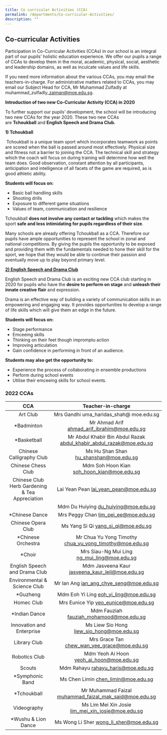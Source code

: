 ```yaml
---
title: Co curricular Activities (CCA)
permalink: /departments/Co-curricular-Activities/
description: ""
---
```

## Co-curricular Activities

Participation in Co-Curricular Activities (CCAs) in our school is an integral part of our pupils’ holistic education experience. We offer our pupils a range of CCAs to develop them in the moral, academic, physical, social, aesthetic and leadership domains, as well as inculcate values and life skills.

If you need more information about the various CCAs, you may email the teachers-in-charge. For administrative matters related to CCAs, you may email our Subject Head for CCA, Mr Muhammad Zulfadly at muhammad\_zulfadly\_zaiman@moe.edu.sg.

**Introduction of two new Co-Curricular Activity (CCA) in 2020**

To further support our pupils’ development, the school will be introducing two new CCAs for the year 2020. These two new CCAs are **Tchoukball** and **English Speech and Drama Club.**

**1) Tchoukball**

 Tchoukball is a unique team sport which incorporates teamwork as points are scored when the ball is passed around most effectively. Physical size and fitness not a barrier to joining the CCA. The technical skill and strategy which the coach will focus on during training will determine how well the team does. Good observation, constant attention by all participants, anticipation and intelligence of all facets of the game are required, as is good athletic ability.

**Students will focus on:**

*   Basic ball handling skills
*   Shooting drills
*   Exposure to different game situations
*   Values of team, communication and resilience

Tchoukball **does not involve any contact or tackling** which makes the sport **safe and less intimidating for pupils regardless of their size**.

Many schools are already offering Tchoukball as a CCA. Therefore our pupils have ample opportunities to represent the school in zonal and national competitions. By giving the pupils the opportunity to be exposed and providing them with the fundamentals needed to hone their skill for the sport, we hope that they would be able to continue their passion and eventually move up to play beyond primary level.

**<u>2) English Speech and Drama Club</u>**

English Speech and Drama Club is an exciting new CCA club starting in 2020 for pupils who have the **desire to perform on stage** and **unleash their innate creative flair** and expression.

Drama is an effective way of building a variety of communication skills in an empowering and engaging way. It provides opportunities to develop a range of life skills which will give them an edge in the future.

**Students will focus on:**

*   Stage performance
*   Emceeing skills
*   Thinking on their feet though impromptu action
*   Improving articulation
*   Gain confidence in performing in front of an audience.

**Students may also get the opportunity to:**

*   Experience the process of collaborating in ensemble productions
*   Perform during school events
*   Utilise their emceeing skills for school events.

### 2022 CCAs

|                          CCA                         |                           Teacher-in-charge                          |
|:----------------------------------------------------:|:--------------------------------------------------------------------:|
| Art Club                                             | Mrs Gandhi  uma_haridas_shah@ moe.edu.sg                             |
| *Badminton                                           | Mr Ahmad Arif  ahmad_arif_ibrahim@moe.edu.sg                         |
| *Basketball                                          | Mr Abdul Khabir Bin Abdul Razak  abdul_khabir_abdul_razak@moe.edu.sg |
| Chinese Calligraphy Club                             | Ms Hu Shan Shan  hu_shanshan@moe.edu.sg                              |
| Chinese Chess Club                                   | Mdm Soh Hoon Kian  soh_hoon_kian@moe.edu.sg                          |
| Chinese Club       Herb Gardening & Tea Appreciation | Lai Yean Pean  lai_yean_pean@moe.edu.sg                              |
|                                                      | Mdm Du Huiying  du_huiying@moe.edu.sg                                |
| *Chinese Dance                                       | Mrs Peggy Chan   lim_pei_ee@moe.edu.sg                               |
| Chinese Opera Club                                   | Ms Yang Si Qi  yang_si_qi@moe.edu.sg                                 |
| *Chinese Orchestra                                   | Mr Chua Yu Yong Timothy  chua_yu_yong_timothy@moe.edu.sg             |
| *Choir                                               | Mrs Siau-Ng Mui Ling  ng_mui_ling@moe.edu.sg                         |
| English Speech and Drama Club                        | Mdm Jasveena Kaur  jasveena_kaur_leil@moe.edu.sg                     |
| Environmental & Science  Club                        | Mr Ian Ang  ian_ang_chye_seng@moe.edu.sg                             |
|  *Guzheng                                            | Mdm Eoh Yi Ling  eoh_yi_ling@moe.edu.sg                              |
| Homec Club                                           | Mrs Eunice Yip    yeo_eunice@moe.edu.sg                              |
| *Indian Dance                                        | Mdm Fauziah   fauziah_mohamood@moe.edu.sg                            |
| Innovation and Enterprise                            | Ms Liew Sio Hong  liew_sio_hong@moe.edu.sg                           |
| Library Club                                         | Mrs Grace Tan  chew_wan_yee_grace@moe.edu.sg                         |
| Robotics Club                                        | Mdm Yeoh Ai Hoon  yeoh_ai_hoon@moe.edu.sg                            |
| Scouts                                               | Mdm Rahayu  rahayu_haris@moe.edu.sg                                  |
| *Symphonic Band                                      | Ms Chen Limin  chen_limin@moe.edu.sg                                 |
| *Tchoukball                                          | Mr Muhammad Faizal  muhammad_faizal_mak_said@moe.edu.sg              |
| Videography                                          | Ms Lim Mei Xin Josie  lim_mei_xin_josie@moe.edu.sg                   |
| *Wushu & Lion Dance                                  | Ms Wong Li Sher  wong_li_sher@moe.edu.sg                             |


